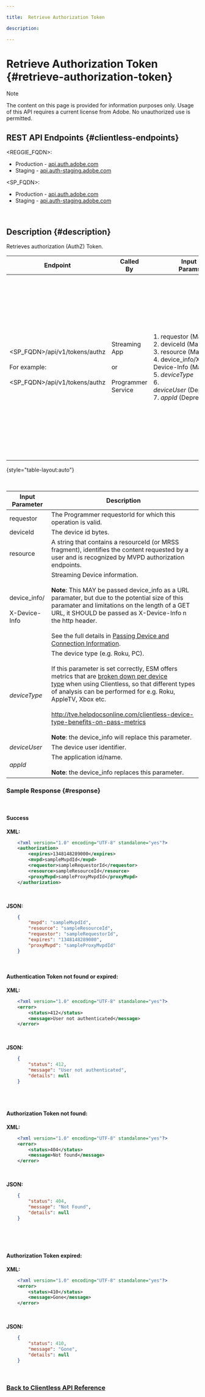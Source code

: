 ```yaml
---

title:  Retrieve Authorization Token

description:

---
```


# Retrieve Authorization Token {#retrieve-authorization-token}

>[!NOTE] 
>
>The content on this page is provided for information purposes only. Usage of this API requires a current license from Adobe. No unauthorized use is permitted.

## REST API Endpoints {#clientless-endpoints}

<REGGIE_FQDN>:

* Production - [api.auth.adobe.com](http://api.auth.adobe.com/)
* Staging - [api.auth-staging.adobe.com](http://api.auth-staging.adobe.com/)

<SP_FQDN>:

* Production - [api.auth.adobe.com](http://api.auth.adobe.com/)
* Staging - [api.auth-staging.adobe.com](http://api.auth-staging.adobe.com/)

</br>

## Description {#description}

Retrieves authorization (AuthZ) Token.  

  
| Endpoint | Called  </br>By | Input   </br>Params | HTTP  </br>Method | Response | HTTP  </br>Response |
| --- | --- | --- | --- | --- | --- |
| <SP_FQDN>/api/v1/tokens/authz</br></br>For example:</br></br><SP_FQDN>/api/v1/tokens/authz | Streaming App</br></br>or</br></br>Programmer Service | 1.  requestor (Mandatory)</br>2.  deviceId (Mandatory)</br>3.  resource (Mandatory)</br>4.  device_info/X-Device-Info (Mandatory)</br>5.  _deviceType_</br>6.  _deviceUser_ (Deprecated)</br>7.  _appId_ (Deprecated) | GET | 1.  Success</br>2.  Authentication Token  </br>    not found or expired:   </br>    XML explaining reason  </br>    for authn token not found</br>3.  Authorization token  </br>    not found:  </br>    XML explanation</br>4.  Authorization token  </br>    expired:  </br>    XML explanation | 200 - Success  </br>412 - No AuthN</br></br>404 - No AuthZ</br></br>410 - AuthZ Expired |
{style="table-layout:auto"}

</br>
  
| Input Parameter | Description |
| --- | --- |
| requestor | The Programmer requestorId for which this operation is valid. |
| deviceId | The device id bytes. |
| resource | A string that contains a resourceId (or MRSS fragment), identifies the content requested by a user and is recognized by MVPD authorization endpoints. |
| device_info/</br></br>X-Device-Info | Streaming Device information.</br></br>**Note**: This MAY be passed device_info as a URL paramater, but due to the potential size of this paramater and limitations on the length of a GET URL, it SHOULD be passed as X-Device-Info n the http header. </br></br>See the full details in [Passing Device and Connection Information](http://tve.helpdocsonline.com/passing-device-information). |
| _deviceType_ | The device type (e.g. Roku, PC).</br></br>If this parameter is set correctly, ESM offers metrics that are [broken down per device type](http://tve.helpdocsonline.com/esm-overview$clientless_device_type) when using Clientless, so that different types of analysis can be performed for e.g. Roku, AppleTV, Xbox etc.</br></br>http://tve.helpdocsonline.com/clientless-device-type-benefits-on-pass-metrics</br></br>**Note**: the device_info will replace this parameter. |
| _deviceUser_ | The device user identifier. |
| _appId_ | The application id/name. </br></br>**Note**: the device_info replaces this parameter. |



### Sample Response {#response}

 

#### Success

**XML:**

```XML 
    <?xml version="1.0" encoding="UTF-8" standalone="yes"?>
    <authorization>
        <expires>1348148289000</expires>
        <mvpd>sampleMvpdId</mvpd>
        <requestor>sampleRequestorId</requestor>
        <resource>sampleResourceId</resource>
        <proxyMvpd>sampleProxyMvpdId</proxyMvpd>
    </authorization>
```

 

**JSON:**

```JSON 
    {
        "mvpd": "sampleMvpdId",
        "resource": "sampleResourceId",
        "requestor": "sampleRequestorId",
        "expires": "1348148289000",
        "proxyMvpd": "sampleProxyMvpdId"
    }
```

 </br>


#### Authentication Token not found or expired:

**XML:**

```XML 
    <?xml version="1.0" encoding="UTF-8" standalone="yes"?>
    <error>
        <status>412</status>
        <message>User not authenticated</message>
    </error>
```

 

**JSON:**

```JSON 
    {
        "status": 412,
        "message": "User not authenticated",
        "details": null
    }
```

</br>
 

#### Authorization Token not found:

**XML:**

```XML 
    <?xml version="1.0" encoding="UTF-8" standalone="yes"?>
    <error>
        <status>404</status>
        <message>Not found</message>
    </error>
```

 

**JSON:**

```JSON 
    {
        "status": 404,
        "message": "Not Found",
        "details": null
    }
```

</br>

 

#### Authorization Token expired:

**XML:**

```XML 
    <?xml version="1.0" encoding="UTF-8" standalone="yes"?>
    <error>
        <status>410</status>
        <message>Gone</message>
    </error>
```

 

**JSON:**

```JSON 
    {
        "status": 410,
        "message": "Gone",
        "details": null
    }
```

 

### [Back to Clientless API Reference](http://tve.helpdocsonline.com/clientless-api-reference)
